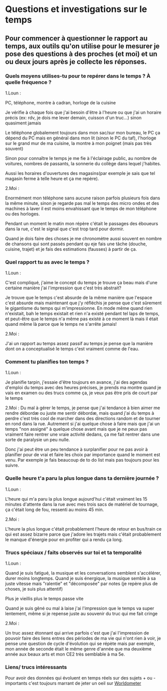 # Questions et investigations sur le temps

## Pour commencer à questionner le rapport au temps, aux outils qu'on utilise pour le mesurer je pose des questions à des proches (et moi) et un ou deux jours après je collecte les réponses.

### Quels moyens utilises-tu pour te repérer dans le temps ? À quelle fréquence ?

1.Loun :

PC, téléphone, montre à cadran, horloge de la cuisine

Je vérifie à chaque fois que j'ai besoin d'être à l'heure ou que j'ai un horaire précis (ex: rdv, je dois me lever demain, cuisson d'un truc...) sinon quasiment jamais

Le téléphone globalement toujours dans mon sac/sur mon bureau, le PC ça dépend du PC mais en général dans mon lit (sinon le PC du taf), l'horloge sur le grand mur de ma cuisine, la montre à mon poignet (mais pas très souvent)

Sinon pour connaître le temps je me fie à l'éclairage public, au nombre de voitures, nombres de passants, la sonnerie du collège dans lequel j'habites.

Aussi les horaires d'ouvertures des magasins(par exemple je sais que tel magasin ferme à telle heure et ça me repère).

2.Moi :

Enormément mon téléphone sans aucune raison parfois plusieurs fois dans la même minute, sinon je regarde pas mal le temps des micro ondes et des machines à laver il est moins envahissant que le temps de mon téléphone ou des horloges. 

Pendant un moment le matin mon répère c'était le passages des éboueurs dans la rue, c'est le signal que c'est trop tard pour dormir.

Quand je dois faire des choses je me chronomètre aussi souvent en nombre de chansons qui sont passés pendant qu eje fais une tâche (douche, cuisine, trajet) et je fais des estimations (fausses) à partir de ça.

### Quel rapport tu as avec le temps ?

1.Loun :

C'est compliqué, j'aime le concept du temps je trouve ça beau mais d'une certaine manière j'ai l'impression que c'est très abstrait?

Je trouve que le temps c'est absurde de la même manière que l'espace c'est absurde mais maintenant que j'y réfléchis je pense que c'est sûrement le gigantisme du temps qui m'impressionne. En mode même quand rien n'existait, bah le temps existait et rien n'a existé pendant tel laps de temps, et peut-être que le temps n'a même pas existé à ce moment là mais il était quand même là parce que le temps ne s'arrête jamais!

2.Moi :

J'ai un rapport au temps assez passif au temps je pense que la manière dont on a conceptualisé le temps c'est vraiment comme de l'eau.

### Comment tu planifies ton temps ?

1.Loun :

Je planifie tarpin, j'essaie d'être toujours en avance, j'ai des agendas d'emploi du temps avec des heures précises, je prends ma montre quand je vais en examen ou des trucs comme ça, je veux pas être pris de court par le temps 

2.Moi :
Du mal à gérer le temps, je pense que j'ai tendance à bien aimer me rendre débordæ ou juste me sentir débordæ, mais quand j'ai du temps à perdre c'est très cool de marcher dans des directions random et de tourner en rond dans la rue. Autrement si j'ai quelque chose à faire mais que j'ai un temps "non assigné" à quelque chose avant mais que je ne peux pas vraiment faire rentrer une vraie activité dedans, ça me fait rentrer dans une sorte de paralysie un peu nulle. 

Donc j'ai peut être un peu tendance à surplanifier pour ne pas avoir à planifier pour de vrai et faire les choix par importance quand le moment est venu. Par exemple je fais beaucoup de to do list mais pas toujours pour les suivre.

### Quelle heure t'a paru la plus longue dans ta dernière journée ?
1.Loun :

L'heure qui m'a paru la plus longue aujourd'hui c'était vraiment les 15 minutes d'attente dans la rue avec mes trois sacs de matériel de tournage, ça c'était long de fou, ressenti au moins 45 min.

2.Moi : 

L'heure la plus longue c'était probablement l'heure de retour en bus/train ce qui est assez bizarre parce que j'adore les trajets mais c'était probablement le manque d'énergie pour en profiter qui a rendu ça long.

### Trucs spéciaux / faits observés sur toi et ta temporalité
1.Loun :

Quand je suis fatigué, la musique et les conversations semblent s'accélérer, durer moins longtemps. Quand je suis énergique, la musique semble à sa juste vitesse mais "ralentie" et "décomposée" par notes (je repère plus de choses, je suis plus attentif)

Plus je vieillis plus le temps passe vite

Quand je suis gêné ou mal à laise j'ai l'impression que le temps va super lentement, même si je repense juste au souvenir du truc qui me fait cringe

2.Moi : 

Un truc assez étonnant qui arrive parfois c'est que j'ai l'impression de pouvoir faire des liens entres des périodes de ma vie qui n'ont rien à voir, je pense une question de cycle d'évolution qui se répète mais par exemple, mon année de seconde était le même genre d'année que ma deuxième année aux beaux arts et mon CE2 très semblable à ma 5e.

### Liens/ trucs intéressants

Pour avoir des données qui évoluent en temps réels sur des sujets + ou - importants c'est toujours marrant de jeter un oeil sur [Worldometer](https://www.worldometers.info/)